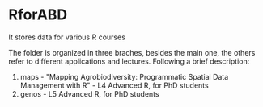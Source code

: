 # RforABD
It stores data for various R courses

The folder is organized in three braches, besides the main one, the others refer to different applications and lectures.
Following a brief description:

1) maps - "Mapping Agrobiodiversity: Programmatic Spatial Data Management with R" - L4 Advanced R, for PhD students
2) genos -  L5 Advanced R, for PhD students
